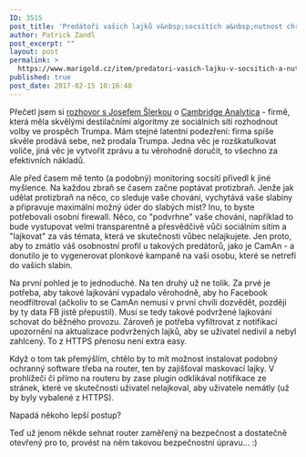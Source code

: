```yaml
---
ID: 3515
post_title: 'Predátoři vašich lajků v&nbsp;socsítích a&nbsp;nutnost chránit se před nimi'
author: Patrick Zandl
post_excerpt: ""
layout: post
permalink: >
  https://www.marigold.cz/item/predatori-vasich-lajku-v-socsitich-a-nutnost-chranit-se-pred-nimi
published: true
post_date: 2017-02-15 10:16:40
---
```

Přečetl jsem si <a href="https://zpravy.aktualne.cz/zahranici/zadny-zabijak-voleb-neexistuje-je-to-jen-sikovna-reklama-jed/r~0dc71f94f20111e69d89002590604f2e/">rozhovor s Josefem Šlerkou</a> o <a href="https://cambridgeanalytica.org">Cambridge Analytica</a> - firmě, která měla skvělými destilačními algoritmy ze sociálních sítí rozhodnout volby ve prospěch Trumpa. Mám stejné latentní podezření: firma spíše skvěle prodává sebe, než prodala Trumpa. Jedna věc je rozškatulkovat voliče, jiná věc je vytvořit zprávu a tu věrohodně doručit, to všechno za efektivních nákladů.

Ale před časem mě tento (a podobný) monitoring socsítí přivedl k jiné myšlence. Na každou zbraň se časem začne poptávat protizbraň. Jenže jak udělat protizbraň na něco, co sleduje vaše chování, vychytává vaše slabiny a připravuje maximální možný úder do slabých míst? Inu, to byste potřebovali osobní firewall. Něco, co "podvrhne" vaše chování, například to bude vystupovat velmi transparentně a přesvědčivě vůči sociálním sítím a "lajkovat" za vás témata, která ve skutečnosti vůbec nelajkujete. Jen proto, aby to zmátlo váš osobnostní profil u takových predátorů, jako je CamAn - a donutilo je to vygenerovat plonkové kampaně na vaši osobu, které se netrefí do vašich slabin.

Na první pohled je to jednoduché. Na ten druhý už ne tolik. Za prvé je potřeba, aby takové lajkování vypadalo věrohodně, aby ho Facebook neodfiltroval (ačkoliv to se CamAn nemusí v první chvíli dozvědět, později by ty data FB jistě přepustil). Musí se tedy takové podvržené lajkování schovat do běžného provozu. Zároveň je potřeba vyfiltrovat z notifikací upozornění na aktualizace podvržených lajků, aby se uživatel nedivil a nebyl zahlcený. To z HTTPS přenosu není extra easy.

Když o tom tak přemýšlím, chtělo by to mít možnost instalovat podobný ochranný software třeba na router, ten by zajišťoval maskovací lajky. V prohlížeči či přímo na routeru by zase plugin odklikával notifikace ze stránek, které ve skutečnosti uživatel nelajkoval, aby uživatele nemátly (už by byly vybalené z HTTPS).

Napadá někoho lepší postup?

Teď už jenom někde sehnat router zaměřený na bezpečnost a dostatečně otevřený pro to, provést na něm takovou bezpečnostní úpravu... :)